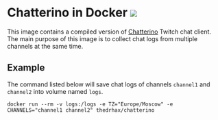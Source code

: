 # Chatterino in Docker [![](https://images.microbadger.com/badges/image/thedrhax/chatterino.svg)](https://hub.docker.com/r/thedrhax/chatterino)

This image contains a compiled version of [Chatterino](https://github.com/fourtf/chatterino2) Twitch chat client. The main purpose of this image is to collect chat logs from multiple channels at the same time.

## Example

The command listed below will save chat logs of channels `channel1` and `channel2` into volume named `logs`.

```
docker run --rm -v logs:/logs -e TZ="Europe/Moscow" -e CHANNELS="channel1 channel2" thedrhax/chatterino
```